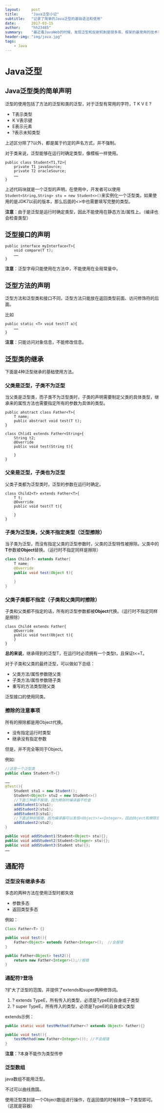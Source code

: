 ```yaml
---
layout:     post
title:      "Java泛型小记"
subtitle:   "记录了简单的Java泛型的基础语法和使用"
date:       2017-03-15
author:     "hh23485"
summary:	"最近看JavaWeb的时候，发现泛型和反射机制是很多库、框架的最常用的技术手段，这篇是一个基础的泛型小记，包括了语法声明和在继承下的使用/限制。"
header-img: "img/java.jpg"
tags:
    - Java
---
```


# Java泛型

## Java泛型类的简单声明

泛型的使用包括了方法的泛型和类的泛型，对于泛型有常用的字符，T K V E ?

- T表示类型
- K V表示键
- E表示元素
- ?表示未知类型

上述区分除了?以外，都是属于约定的声名方式，并不强制。

对于类来说，泛型能够在运行时确定类型，像模板一样使用。

```
public class Student<T1,T2>{
    private T1 javaSource;
    private T2 oracleSource;
    ……
}
```

上述代码块就是一个泛型的声明，在使用中，开发者可以使用`Student<String,String> stu = new Student<>()`来实例化一个泛型类。如果使用的是JDK7以前的版本，那么后面的<>中也需要填写完整的类型。

**注意**：由于是泛型是运行时确定类型，因此不能使用在静态方法/属性上。（编译也会检查类型）

## 泛型接口的声明

```
public interface myInterface<T>{
    void compare(T t);
    ……
}
```
**注意**：泛型字母只能使用在方法中，不能使用在全局常量中。

## 泛型方法的声明

泛型方法和泛型类和接口不同，泛型方法<T>只能放在返回类型前面、访问修饰符的后面。

比如


```
public static <T> void test(T a){
    ……
}
```

**注意**：只能访问对象信息，不能修改信息。

## 泛型类的继承

下面是4种泛型继承的基础使用方法。

### 父类是泛型，子类不为泛型

当父类是泛型类，而子类不为泛型类时，子类的声明需要制定父类的具体类型，继承来的属性方法也需要指定所有的参数为具体的类型。


```
public ahstract class Father<T>{
    T name;
    public abstract void test(T t);
}

class Chlid1 extends Father<String>{
    String t2;
    @Override
    public void test(String t){
    
    }
}
```

### 父亲是泛型，子类也为泛型

父类子类都为泛型类时，泛型的参数在运行时确定。

```
class Child2<T> extends Father<T>{
    T t;
    @Override
    public void test(T t){
        
    }
}

```


### 子类为泛型类，父类不指定类型（泛型擦除）

当子类为泛型，而没有指定父类的泛型参数时，父类的泛型特性被擦除。父类中的**T**参数被**Object**替换。（运行时不指定同样是擦除）

``` java
class Child<T> extends Father{
    T name;
    @Override
    public void test(Object t){
    
    }
}
```


### 父类子类都不指定（子类和父类同时擦除）

子类和父类都不指定的话，所有的泛型参数都被**Object**代换。（运行时不指定同样是擦除）

```
class Child4 extends Father{
    @Override
    public void test(Object t){
    }
}
```

**总的来说**，继承得到的泛型T，在运行时必须拥有一个类型t，且保证t<=T。

对于子类和父类的最终泛型，可以做如下总结：

- 父类方法/属性参数随父类
- 子类方法/属性参数随子类
- 重写的方法类型随父类


泛型接口的使用同类。

### 擦除的注意事项

所有的擦除都是用Object代换。

- 没有指定运行时类型
- 继承没有指定参数

但是，并不完全等同于Object。

例如:

``` java
//这是一个泛型类
public class Student<T>{}

……
@Test(){
    Student stu1 = new Student();
    Student<Object> stu2 = new Student<>()
    //下面三种都不报错，因为擦除时编译器不检查
    addStudent1(stu1);
    addStudent2(stu1);
    addStudent3(stu1);
    //下面这种却报错，因为编译器可以发现<Object>!=<Integer>，因此Object和擦除后的状态是不完全相同的
    addStudent2(stu2);
}

public void addStudent1(Student<Object> stu){};
public void addStudent2(Student<Integer> stu){};
public void addStudent3(Student stu){};
……
```

## 通配符

### 泛型没有继承多态

多态的两种方法在使用泛型时都失效

- 参数多态
- 返回类型多态

例如：

``` java
Class Father<T> {}

public void test(){
    Father<Object> extends Father<Integer>();  //会报错
}

public Father<Object> test2(){
    return new Father<Integer>();//报错
}
```

### 通配符?登场


?扩大了泛型的范围，并提供了extends和super两种修饰词。

1. ? extends TypeE，所有传入的类型，必须是TypeE的自身或子类型
2. ? super TypeE，所有传入的类型，必须是TypeE的自身或父类型

extends示例：

``` java
public static void testMethod(Father<? extends Object> father){}

public void test(){
    testMethod(new Father<Integer>()); //不会报错
}
```

**注意**：?本身不能作为类型传参

### 泛型数组

java数组不能用泛型。

不过可以曲线救国。

使用泛型类封装一个Object数组进行操作，在返回值的时候转换一下类型即可。（这就是容器）




